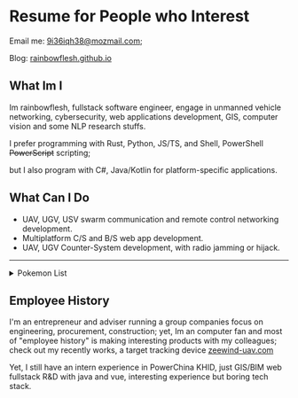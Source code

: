 # Resume for People who Interest

Email me: 9i36iqh38@mozmail.com;

Blog: [rainbowflesh.github.io](rainbowflesh.github.io) 

## What Im I

Im rainbowflesh, fullstack software engineer, engage in unmanned vehicle networking, cybersecurity, web applications development, GIS, computer vision and some NLP research stuffs.

I prefer programming with Rust, Python, JS/TS, and Shell, PowerShell <del>PowerScript</del> scripting;

but I also program with C#, Java/Kotlin for platform-specific applications.

## What Can I Do

- UAV, UGV, USV swarm communication and remote control networking development.
- Multiplatform C/S and B/S web app development.
- UAV, UGV Counter-System development, with radio jamming or hijack.

---

<details>
  <summary>Pokemon List</summary>
Aircrack-ng,
AirSim,
ansible,
Aurora,
bsd jail,
candle,
celery,
CleverHans,
CSharp,
CUDA,
cudnn,
cutter,
django,
dji-sdk,
docker,
<del>DreamBerd</del>,
electron,
ffmpeg,
Firmament-Autopilot,
flask,
glium,
glutin,
Golang,
GraphQL,
gtk,
gunicon,
haskell,
i18n,
Java,
JavaScript,
Kismet,
Kotlin,
LaTeX,
libp2p,
live2d,
Lua,
Magisk,
mongodb,
mraa,swr,
mysql,
ncnn,
nodejs,
Parrot Drone SDK,
pcileech,
Pinia,
Pion,
PixHawk,
podman,
postgres,
PowerShell,
Python,
qlora,
ractor,
react-native,
react,
redis,
redux,
RESTFul,
rknn,
rkyv,
Ruby on Rails,
Ruby,
Rust,
sea-orm,
sglang,
Shell,
spring,
spug,
sqlite,
SUPIR,
tauri,
TDengine,
tokio.rs,
TypeScript,
unity,
unreal engine,
VRoid,
vue,
vulkano
WaveRNN,
WebGPU,
WebRTC,
WebSocket,
Whisper,
wry,
WSA,
WSL,
YOLO,
zstd,
</details>

## Employee History

I'm an entrepreneur and adviser running a group companies focus on engineering, procurement, construction; yet, Im an computer fan and most of "employee history" is making interesting products with my colleagues; check out my recently works, a target tracking device [zeewind-uav.com](zeewind-uav.com)

Yet, I still have an intern experience in PowerChina KHID, just GIS/BIM web fullstack R&D with java and vue, interesting experience but boring tech stack.
